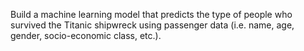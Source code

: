 Build a machine learning model that predicts the type of people who survived the Titanic shipwreck using passenger data (i.e. name, age, gender, socio-economic class, etc.).
